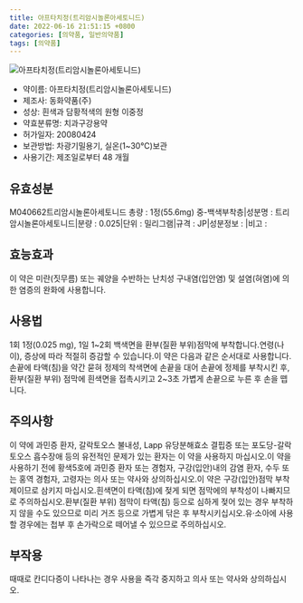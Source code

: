 ```yaml
---
title: 아프타치정(트리암시놀론아세토니드)
date: 2022-06-16 21:51:15 +0800
categories: [의약품, 일반의약품]
tags: [의약품]
---
```

![아프타치정(트리암시놀론아세토니드)](https://nedrug.mfds.go.kr/pbp/cmn/itemImageDownload/150245308847100194)

- 약이름: 아프타치정(트리암시놀론아세토니드)
- 제조사: 동화약품(주)
- 성상: 흰색과 담황적색의 원형 이중정
- 약효분류명: 치과구강용약
- 허가일자: 20080424
- 보관방법: 차광기밀용기, 실온(1~30℃)보관
- 사용기간: 제조일로부터 48 개월
## 유효성분
M040662트리암시놀론아세토니드
총량 : 1정(55.6mg) 중-백색부착층|성분명 : 트리암시놀론아세토니드|분량 : 0.025|단위 : 밀리그램|규격 : JP|성분정보 : |비고 :
## 효능효과
이 약은 미란(짓무름) 또는 궤양을 수반하는 난치성 구내염(입안염) 및 설염(혀염)에 의한 염증의 완화에 사용합니다.
## 사용법
1회 1정(0.025 mg), 1일 1~2회 백색면을 환부(질환 부위)점막에 부착합니다.연령(나이), 증상에 따라 적절히 증감할 수 있습니다.이 약은 다음과 같은 순서대로 사용합니다.손끝에 타액(침)을 약간 묻혀 정제의 착색면에 손끝을 대어 손끝에 정제를 부착시킨 후, 환부(질환 부위) 점막에 흰색면을 접촉시키고 2~3초 가볍게 손끝으로 누른 후 손을 뗍니다.
## 주의사항
이 약에 과민증 환자, 갈락토오스 불내성, Lapp 유당분해효소 결핍증 또는 포도당-갈락토오스 흡수장애 등의 유전적인 문제가 있는 환자는 이 약을 사용하지 마십시오.이 약을 사용하기 전에 황색5호에 과민증 환자 또는 경험자, 구강(입안)내의 감염 환자, 수두 또는 홍역 경험자, 고령자는 의사 또는 약사와 상의하십시오.이 약은 구강(입안)점막 부착제이므로 삼키지 마십시오.흰색면이 타액(침)에 젖게 되면 점막에의 부착성이 나빠지므로 주의하십시오.환부(질환 부위) 점막이 타액(침) 등으로 심하게 젖어 있는 경우 부착하지 않을 수도 있으므로 미리 거즈 등으로 가볍게 닦은 후 부착시키십시오.유·소아에 사용할 경우에는 첩부 후 손가락으로 떼어낼 수 있으므로 주의하십시오.
## 부작용
때때로 칸디다증이 나타나는 경우 사용을 즉각 중지하고 의사 또는 약사와 상의하십시오.
